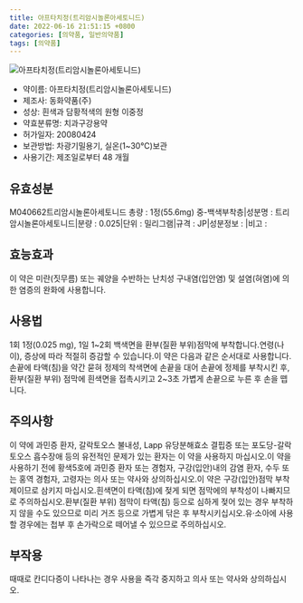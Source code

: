 ```yaml
---
title: 아프타치정(트리암시놀론아세토니드)
date: 2022-06-16 21:51:15 +0800
categories: [의약품, 일반의약품]
tags: [의약품]
---
```

![아프타치정(트리암시놀론아세토니드)](https://nedrug.mfds.go.kr/pbp/cmn/itemImageDownload/150245308847100194)

- 약이름: 아프타치정(트리암시놀론아세토니드)
- 제조사: 동화약품(주)
- 성상: 흰색과 담황적색의 원형 이중정
- 약효분류명: 치과구강용약
- 허가일자: 20080424
- 보관방법: 차광기밀용기, 실온(1~30℃)보관
- 사용기간: 제조일로부터 48 개월
## 유효성분
M040662트리암시놀론아세토니드
총량 : 1정(55.6mg) 중-백색부착층|성분명 : 트리암시놀론아세토니드|분량 : 0.025|단위 : 밀리그램|규격 : JP|성분정보 : |비고 :
## 효능효과
이 약은 미란(짓무름) 또는 궤양을 수반하는 난치성 구내염(입안염) 및 설염(혀염)에 의한 염증의 완화에 사용합니다.
## 사용법
1회 1정(0.025 mg), 1일 1~2회 백색면을 환부(질환 부위)점막에 부착합니다.연령(나이), 증상에 따라 적절히 증감할 수 있습니다.이 약은 다음과 같은 순서대로 사용합니다.손끝에 타액(침)을 약간 묻혀 정제의 착색면에 손끝을 대어 손끝에 정제를 부착시킨 후, 환부(질환 부위) 점막에 흰색면을 접촉시키고 2~3초 가볍게 손끝으로 누른 후 손을 뗍니다.
## 주의사항
이 약에 과민증 환자, 갈락토오스 불내성, Lapp 유당분해효소 결핍증 또는 포도당-갈락토오스 흡수장애 등의 유전적인 문제가 있는 환자는 이 약을 사용하지 마십시오.이 약을 사용하기 전에 황색5호에 과민증 환자 또는 경험자, 구강(입안)내의 감염 환자, 수두 또는 홍역 경험자, 고령자는 의사 또는 약사와 상의하십시오.이 약은 구강(입안)점막 부착제이므로 삼키지 마십시오.흰색면이 타액(침)에 젖게 되면 점막에의 부착성이 나빠지므로 주의하십시오.환부(질환 부위) 점막이 타액(침) 등으로 심하게 젖어 있는 경우 부착하지 않을 수도 있으므로 미리 거즈 등으로 가볍게 닦은 후 부착시키십시오.유·소아에 사용할 경우에는 첩부 후 손가락으로 떼어낼 수 있으므로 주의하십시오.
## 부작용
때때로 칸디다증이 나타나는 경우 사용을 즉각 중지하고 의사 또는 약사와 상의하십시오.
